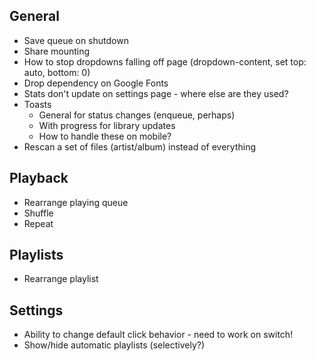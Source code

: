 ## General
* Save queue on shutdown
* Share mounting
* How to stop dropdowns falling off page (dropdown-content, set top: auto, bottom: 0)
* Drop dependency on Google Fonts
* Stats don't update on settings page - where else are they used?
* Toasts
  * General for status changes (enqueue, perhaps)
  * With progress for library updates
  * How to handle these on mobile?
* Rescan a set of files (artist/album) instead of everything

## Playback
* Rearrange playing queue
* Shuffle
* Repeat

## Playlists
* Rearrange playlist

## Settings
* Ability to change default click behavior - need to work on switch!
* Show/hide automatic playlists (selectively?)
